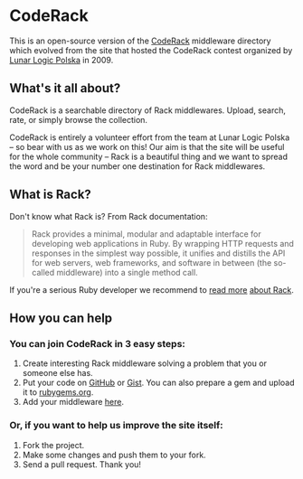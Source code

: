 # CodeRack

This is an open-source version of the [CodeRack](http://coderack.org) middleware directory which evolved from the
site that hosted the CodeRack contest organized by [Lunar Logic Polska](http://lunarlogicpolska.com) in 2009.

## What's it all about?

CodeRack is a searchable directory of Rack middlewares. Upload, search, rate, or simply browse the collection.

CodeRack is entirely a volunteer effort from the team at Lunar Logic Polska &ndash; so bear with us as we work on this!
Our aim is that the site will be useful for the whole community &ndash; Rack is a beautiful thing and we want to spread
the word and be your number one destination for Rack middlewares.</p>

## What is Rack?

Don't know what Rack is? From Rack documentation:

> Rack provides a minimal, modular and adaptable interface for developing web applications in Ruby. By wrapping HTTP
> requests and responses in the simplest way possible, it unifies and distills the API for web servers, web frameworks,
> and software in between (the so-called middleware) into a single method call.

If you're a serious Ruby developer we recommend to [read more](http://rack.rubyforge.org/)
[about Rack](http://rack.rubyforge.org/doc/).

## How you can help

### You can join CodeRack in 3 easy steps:
  
1. Create interesting Rack middleware solving a problem that you or someone else has.
2. Put your code on [GitHub](http://github.com) or [Gist](http://gist.github.com). You can also prepare a gem and upload
   it to [rubygems.org](http://rubygems.org).
3. Add your middleware [here](http://coderack.org/middlewares/new).

### Or, if you want to help us improve the site itself:

1. Fork the project.
2. Make some changes and push them to your fork.
3. Send a pull request. Thank you!
